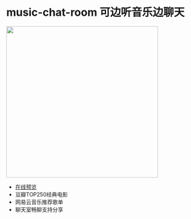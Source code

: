 # music-chat-room 可边听音乐边聊天
<a href="http://81.69.234.69:8002"><img width="400" src='https://img-blog.csdnimg.cn/99e344515caf4e3283ace3a66c7b142d.png'></a>
- <a href="http://81.69.234.69:8002">在线预览</a>
- 豆瓣TOP250经典电影
- 网易云音乐推荐歌单
- 聊天室畅聊支持分享
